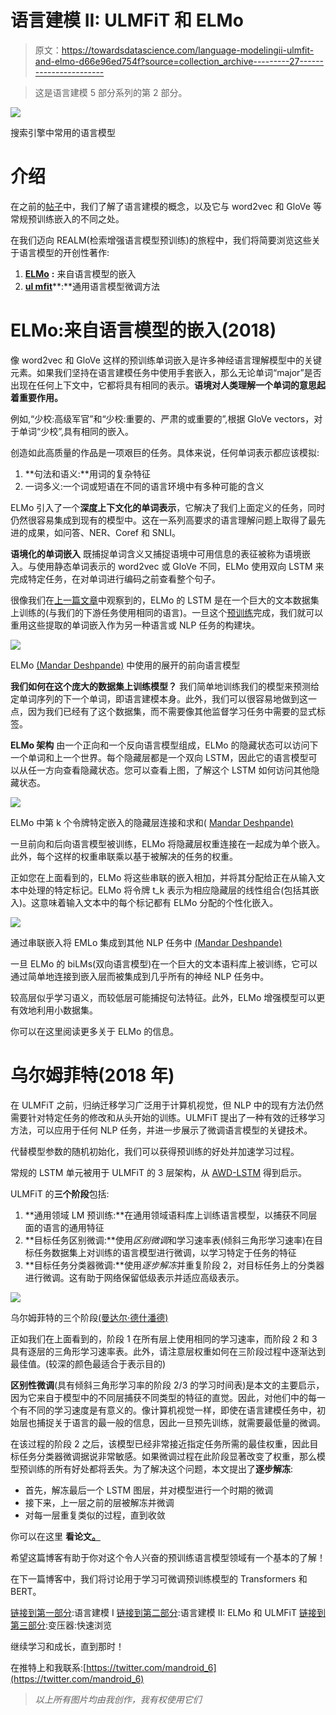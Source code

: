 # 语言建模 II: ULMFiT 和 ELMo

> 原文：<https://towardsdatascience.com/language-modelingii-ulmfit-and-elmo-d66e96ed754f?source=collection_archive---------27----------------------->

> 这是语言建模 5 部分系列的第 2 部分。

![](img/32627b3cc7536d3b125a51e2473dad77.png)

搜索引擎中常用的语言模型

# 介绍

在之前的[帖子](/language-modeling-c1cf7b983685)中，我们了解了语言建模的概念，以及它与 word2vec 和 GloVe 等常规预训练嵌入的不同之处。

在我们迈向 REALM(检索增强语言模型预训练)的旅程中，我们将简要浏览这些关于语言模型的开创性著作:

1.  [**ELMo**](https://arxiv.org/abs/1802.05365) **:** 来自语言模型的嵌入
2.  [**ul mfit**](https://arxiv.org/abs/1801.06146)**:**通用语言模型微调方法

# ELMo:来自语言模型的嵌入(2018)

像 word2vec 和 GloVe 这样的预训练单词嵌入是许多神经语言理解模型中的关键元素。如果我们坚持在语言建模任务中使用手套嵌入，那么无论单词“major”是否出现在任何上下文中，它都将具有相同的表示。**语境对人类理解一个单词的意思起着重要作用。**

例如,“少校:高级军官”和“少校:重要的、严肃的或重要的”,根据 GloVe vectors，对于单词“少校”,具有相同的嵌入。

创造如此高质量的作品是一项艰巨的任务。具体来说，任何单词表示都应该模拟:

1.  **句法和语义:**用词的复杂特征
2.  一词多义:一个词或短语在不同的语言环境中有多种可能的含义

ELMo 引入了一个**深度上下文化的单词表示**，它解决了我们上面定义的任务，同时仍然很容易集成到现有的模型中。这在一系列高要求的语言理解问题上取得了最先进的成果，如问答、NER、Coref 和 SNLI。

**语境化的单词嵌入** 既捕捉单词含义又捕捉语境中可用信息的表征被称为语境嵌入。与使用静态单词表示的 word2vec 或 GloVe 不同，ELMo 使用双向 LSTM 来完成特定任务，在对单词进行编码之前查看整个句子。

很像我们在[上一篇文章](插入链接)中观察到的，ELMo 的 LSTM 是在一个巨大的文本数据集上训练的(与我们的下游任务使用相同的语言)。一旦这个[预训练](/language-modeling-c1cf7b983685)完成，我们就可以重用这些提取的单词嵌入作为另一种语言或 NLP 任务的构建块。

![](img/8fa85b2de8b6919b31d694f2de650278.png)

ELMo [(Mandar Deshpande)](https://www.linkedin.com/in/mandardeshpande1995/) 中使用的展开的前向语言模型

**我们如何在这个庞大的数据集上训练模型？** 我们简单地训练我们的模型来预测给定单词序列的下一个单词，即语言建模本身。此外，我们可以很容易地做到这一点，因为我们已经有了这个数据集，而不需要像其他监督学习任务中需要的显式标签。

**ELMo 架构** 由一个正向和一个反向语言模型组成，ELMo 的隐藏状态可以访问下一个单词和上一个世界。每个隐藏层都是一个双向 LSTM，因此它的语言模型可以从任一方向查看隐藏状态。您可以查看上图，了解这个 LSTM 如何访问其他隐藏状态。

![](img/6e23c41ac81d68ba9e729901a578045b.png)

ELMo 中第 k 个令牌特定嵌入的隐藏层连接和求和( [Mandar Deshpande)](https://www.linkedin.com/in/mandardeshpande1995/)

一旦前向和后向语言模型被训练，ELMo 将隐藏层权重连接在一起成为单个嵌入。此外，每个这样的权重串联乘以基于被解决的任务的权重。

正如您在上面看到的，ELMo 将这些串联的嵌入相加，并将其分配给正在从输入文本中处理的特定标记。ELMo 将令牌 t_k 表示为相应隐藏层的线性组合(包括其嵌入)。这意味着输入文本中的每个标记都有 ELMo 分配的个性化嵌入。

![](img/f0cdbd3e6e7c6daec9db20f3f48964c3.png)

通过串联嵌入将 EMLo 集成到其他 NLP 任务中 [(Mandar Deshpande)](https://www.linkedin.com/in/mandardeshpande1995/)

一旦 ELMo 的 biLMs(双向语言模型)在一个巨大的文本语料库上被训练，它可以通过简单地连接到嵌入层而被集成到几乎所有的神经 NLP 任务中。

较高层似乎学习语义，而较低层可能捕捉句法特征。此外，ELMo 增强模型可以更有效地利用小数据集。

你可以在这里阅读更多关于 ELMo 的信息。

# 乌尔姆菲特(2018 年)

在 ULMFiT 之前，归纳迁移学习广泛用于计算机视觉，但 NLP 中的现有方法仍然需要针对特定任务的修改和从头开始的训练。ULMFiT 提出了一种有效的迁移学习方法，可以应用于任何 NLP 任务，并进一步展示了微调语言模型的关键技术。

代替模型参数的随机初始化，我们可以获得预训练的好处并加速学习过程。

常规的 LSTM 单元被用于 ULMFiT 的 3 层架构，从 [AWD-LSTM](https://arxiv.org/pdf/1708.02182.pdf) 得到启示。

ULMFiT 的**三个阶段**包括:

1.  **通用领域 LM 预训练:**在通用领域语料库上训练语言模型，以捕获不同层面的语言的通用特征
2.  **目标任务区别微调:**使用*区别微调*和学习速率表(倾斜三角形学习速率)在目标任务数据集上对训练的语言模型进行微调，以学习特定于任务的特征
3.  **目标任务分类器微调:**使用*逐步解冻*并重复阶段 2，对目标任务上的分类器进行微调。这有助于网络保留低级表示并适应高级表示。

![](img/6eeb26bd637cc85db7014ee96af9d560.png)

乌尔姆菲特的三个阶段[(曼达尔·德什潘德)](https://www.linkedin.com/in/mandardeshpande1995/)

正如我们在上面看到的，阶段 1 在所有层上使用相同的学习速率，而阶段 2 和 3 具有逐层的三角形学习速率表。此外，请注意层权重如何在三阶段过程中逐渐达到最佳值。(较深的颜色最适合于表示目的)

**区别性微调**(具有倾斜三角形学习率的阶段 2/3 的学习时间表)是本文的主要启示，因为它来自于模型中的不同层捕获不同类型的特征的直觉。因此，对他们中的每一个有不同的学习速度是有意义的。像计算机视觉一样，即使在语言建模任务中，初始层也捕捉关于语言的最一般的信息，因此一旦预先训练，就需要最低量的微调。

在该过程的阶段 2 之后，该模型已经非常接近指定任务所需的最佳权重，因此目标任务分类器微调据说非常敏感。如果微调过程在此阶段显著改变了权重，那么模型预训练的所有好处都将丢失。为了解决这个问题，本文提出了**逐步解冻**:

*   首先，解冻最后一个 LSTM 图层，并对模型进行一个时期的微调
*   接下来，上一层之前的层被解冻并微调
*   对每一层重复类似的过程，直到收敛

你可以在这里 **看论文[。](https://arxiv.org/abs/1801.06146)**

希望这篇博客有助于你对这个令人兴奋的预训练语言模型领域有一个基本的了解！

在下一篇博客中，我们将讨论用于学习可微调预训练模型的 Transformers 和 BERT。

[链接到第一部分](/language-modeling-c1cf7b983685):语言建模 I [链接到第二部分](/language-modelingii-ulmfit-and-elmo-d66e96ed754f):语言建模 II: ELMo 和 ULMFiT
[链接到第三部分](/the-transformer-a-quick-run-through-ce9b21b4f3ed):变压器:快速浏览

继续学习和成长，直到那时！

在推特上和我联系:[https://twitter.com/mandroid_6](https://twitter.com/mandroid_6)

> *以上所有图片均由我创作，我有权使用它们*